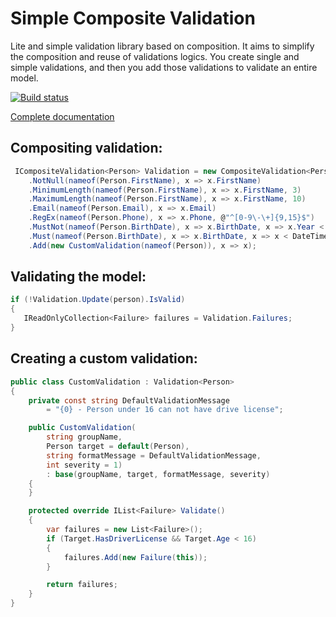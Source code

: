 # Simple Composite Validation 
Lite and simple validation library based on composition. It aims to simplify the composition and reuse of validations logics. You create single and simple validations, and then you add those validations to validate an entire model.

[![Build status](https://ci.appveyor.com/api/projects/status/a2js0psc0gnviccx?svg=true)](https://ci.appveyor.com/project/hugoj0s3/simplecompositevalidation) 

[Complete documentation](https://github.com/hugoj0s3/SimpleCompositeValidation/wiki/1.-Getting-started)

##  Compositing validation:
```csharp
 ICompositeValidation<Person> Validation = new CompositeValidation<Person>()
    .NotNull(nameof(Person.FirstName), x => x.FirstName)
    .MinimumLength(nameof(Person.FirstName), x => x.FirstName, 3)
    .MaximumLength(nameof(Person.FirstName), x => x.FirstName, 10)
    .Email(nameof(Person.Email), x => x.Email)
    .RegEx(nameof(Person.Phone), x => x.Phone, @"^[0-9\-\+]{9,15}$")
    .MustNot(nameof(Person.BirthDate), x => x.BirthDate, x => x.Year < 1850)
    .Must(nameof(Person.BirthDate), x => x.BirthDate, x => x < DateTime.Now)
    .Add(new CustomValidation(nameof(Person)), x => x);    
```

## Validating the model:

```csharp
if (!Validation.Update(person).IsValid)
{
   IReadOnlyCollection<Failure> failures = Validation.Failures;
}
```

## Creating a custom validation:
```csharp
public class CustomValidation : Validation<Person>
{
	private const string DefaultValidationMessage
	    = "{0} - Person under 16 can not have drive license";

	public CustomValidation(
	    string groupName, 
	    Person target = default(Person), 
	    string formatMessage = DefaultValidationMessage, 
	    int severity = 1) 
	    : base(groupName, target, formatMessage, severity)
	{
	}

	protected override IList<Failure> Validate()
	{
		var failures = new List<Failure>();
		if (Target.HasDriverLicense && Target.Age < 16)
		{
			failures.Add(new Failure(this));
		}

		return failures;
	}
}
```
